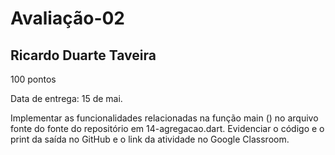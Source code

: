# Avaliação-02
## Ricardo Duarte Taveira


100 pontos

Data de entrega: 15 de mai.

Implementar as funcionalidades relacionadas na função main () no arquivo fonte do fonte do repositório em 14-agregacao.dart.
Evidenciar o código e o print da saída no GitHub e o link da atividade no Google Classroom. 
